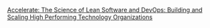 

[Accelerate: The Science of Lean Software and DevOps: Building and Scaling High Performing Technology Organizations](https://www.amazon.com/gp/product/B07B9F83WM/ref=dbs_a_def_rwt_bibl_vppi_i1)